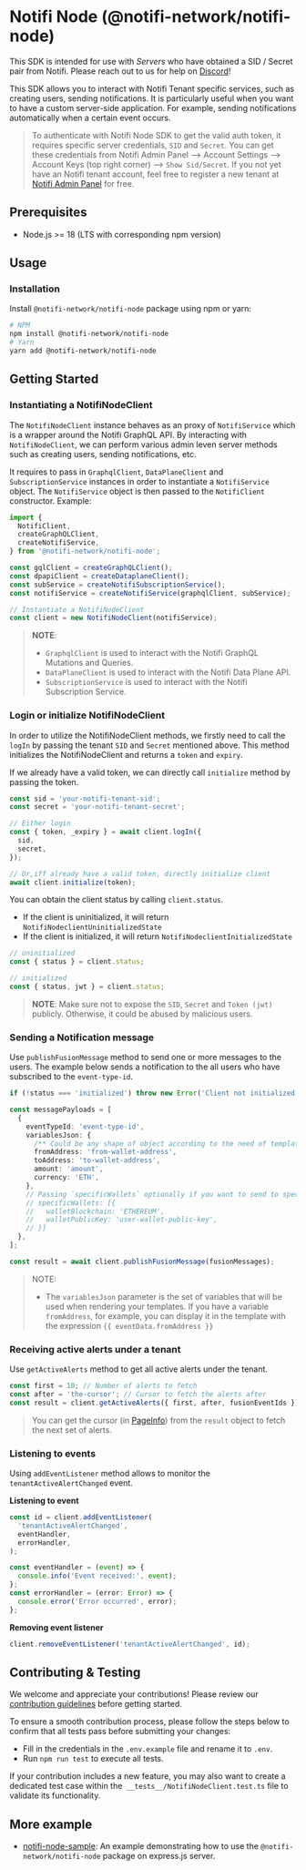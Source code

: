 # Notifi Node (@notifi-network/notifi-node)

This SDK is intended for use with _Servers_ who have obtained a SID / Secret pair from Notifi.
Please reach out to us for help on [Discord](https://discord.gg/nAqR3mk3rv)!

This SDK allows you to interact with Notifi Tenant specific services, such as creating users, sending notifications. It is particularly useful when you want to have a custom server-side application. For example, sending notifications automatically when a certain event occurs.

> To authenticate with Notifi Node SDK to get the valid auth token, it requires specific server credentials, `SID` and `Secret`. You can get these credentials from Notifi Admin Panel --> Account Settings --> Account Keys (top right corner) --> `Show Sid/Secret`.
> If you not yet have an Notifi tenant account, feel free to register a new tenant at [Notifi Admin Panel](https://admin.notifi.network/) for free.

## Prerequisites

- Node.js >= 18 (LTS with corresponding npm version)

## Usage

### Installation

Install `@notifi-network/notifi-node` package using npm or yarn:

```bash
# NPM
npm install @notifi-network/notifi-node
# Yarn
yarn add @notifi-network/notifi-node
```

## Getting Started

### Instantiating a NotifiNodeClient

The `NotifiNodeClient` instance behaves as an proxy of `NotifiService` which is a wrapper around the Notifi GraphQL API. By interacting with `NotifiNodeClient`, we can perform various admin leven server methods such as creating users, sending notifications, etc.

It requires to pass in `GraphqlClient`, `DataPlaneClient` and `SubscriptionService` instances in order to instantiate a `NotifiService` object. The `NotifiService` object is then passed to the `NotifiClient` constructor. Example:

```ts
import {
  NotifiClient,
  createGraphQLClient,
  createNotifiService,
} from '@notifi-network/notifi-node';

const gqlClient = createGraphQLClient();
const dpapiClient = createDataplaneClient();
const subService = createNotifiSubscriptionService();
const notifiService = createNotifiService(graphqlClient, subService);

// Instantiate a NotifiNodeClient
const client = new NotifiNodeClient(notifiService);
```

> **NOTE**:
>
> - `GraphqlClient` is used to interact with the Notifi GraphQL Mutations and Queries.
> - `DataPlaneClient` is used to interact with the Notifi Data Plane API.
> - `SubscriptionService` is used to interact with the Notifi Subscription Service.

### Login or initialize NotifiNodeClient

In order to utilize the NotifiNodeClient methods, we firstly need to call the `logIn` by passing the tenant `SID` and `Secret` mentioned above. This method initializes the NotifiNodeClient and returns a `token` and `expiry`.

If we already have a valid token, we can directly call `initialize` method by passing the token.

```ts
const sid = 'your-notifi-tenant-sid';
const secret = 'your-notifi-tenant-secret';

// Either login
const { token, _expiry } = await client.logIn({
  sid,
  secret,
});

// Or,iff already have a valid token, directly initialize client
await client.initialize(token);
```

You can obtain the client status by calling `client.status`.

- If the client is uninitialized, it will return `NotifiNodeclientUninitializedState`
- If the client is initialized, it will return `NotifiNodeclientInitializedState`

```ts
// uninitialized
const { status } = client.status;

// initialized
const { status, jwt } = client.status;
```

> **NOTE**: Make sure not to expose the `SID`, `Secret` and `Token (jwt)` publicly. Otherwise, it could be abused by malicious users.

### Sending a Notification message

Use `publishFusionMessage` method to send one or more messages to the users. The example below sends a notification to the all users who have subscribed to the `event-type-id`.

```ts
if (!status === 'initialized') throw new Error('Client not initialized');

const messagePayloads = [
  {
    eventTypeId: 'event-type-id',
    variablesJson: {
      /** Could be any shape of object according to the need of template */
      fromAddress: 'from-wallet-address',
      toAddress: 'to-wallet-address',
      amount: 'amount',
      currency: 'ETH',
    },
    // Passing `specificWallets` optionally if you want to send to specific users. By default, it sends to all users who have subscribed to the `event-type-id`.
    // specificWallets: [{
    //   walletBlockchain: 'ETHEREUM',
    //   walletPublicKey: 'user-wallet-public-key',
    // }]
  },
];

const result = await client.publishFusionMessage(fusionMessages);
```

> NOTE:
>
> - The `variablesJson` parameter is the set of variables that will be used when rendering your templates. If you have a variable `fromAddress`, for example, you can display it in the template with the expression `{{ eventData.fromAddress }}`

### Receiving active alerts under a tenant

Use `getActiveAlerts` method to get all active alerts under the tenant.

```ts
const first = 10; // Number of alerts to fetch
const after = 'the-cursor'; // Cursor to fetch the alerts after
const result = client.getActiveAlerts({ first, after, fusionEventIds });
```

> You can get the cursor (in [PageInfo](https://docs.notifi.network/notifi-sdk-ts/modules/_internal_.html#PageInfoFragmentFragment)) from the `result` object to fetch the next set of alerts.

### Listening to events

Using `addEventListener` method allows to monitor the `tenantActiveAlertChanged` event.

**Listening to event**

```ts
const id = client.addEventListener(
  'tenantActiveAlertChanged',
  eventHandler,
  errorHandler,
);

const eventHandler = (event) => {
  console.info('Event received:', event);
};
const errorHandler = (error: Error) => {
  console.error('Error occurred', error);
};
```

**Removing event listener**

```ts
client.removeEventListener('tenantActiveAlertChanged', id);
```

## Contributing & Testing

We welcome and appreciate your contributions! Please review our [contribution guidelines](https://github.com/notifi-network/notifi-sdk-ts?tab=readme-ov-file#contribute-to-the-repository-for-contributors) before getting started.

To ensure a smooth contribution process, please follow the steps below to confirm that all tests pass before submitting your changes:

- Fill in the credentials in the `.env.example` file and rename it to `.env`.
- Run `npm run test` to execute all tests.

If your contribution includes a new feature, you may also want to create a dedicated test case within the` __tests__/NotifiNodeClient.test.ts` file to validate its functionality.

## More example

- [notifi-node-sample](): An example demonstrating how to use the `@notifi-network/notifi-node` package on express.js server.
